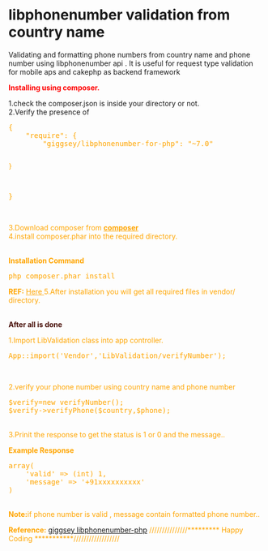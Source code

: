 <h>libphonenumber validation from country name</h>
=======================

Validating and formatting phone numbers from country name and phone number using libphonenumber api . It is useful for request type validation for mobile aps and cakephp as backend framework
<br>

<b style="color:red">Installing using composer.</b> <br>

1.check the composer.json is inside your directory or not.<br>
2.Verify the presence of <br>
<div style="color:#FFA500">
<pre style="color:orange">{
    "require": {
        "giggsey/libphonenumber-for-php": "~7.0"

    }
}
</pre>
<div>
<br>
3.Download composer from  <b><a style="color:#FFA500" href="https://getcomposer.org/">composer </a></b><br>
4.install composer.phar into the required directory.<br><br>

<h><b>Installation Command</b></h>
<pre>php composer.phar install</pre>
<b>REF:</b> <a style="color:#FFA500" href="https://getcomposer.org/doc/00-intro.md#using-composer">Here </a>
5.After installation you will get all required files in vendor/ directory.
<br><br>

<b style="color:#470e07"> After all is done </b><br>

1.Import LibValidation class into app controller.<br>

<pre>App::import('Vendor','LibValidation/verifyNumber');</pre><br>

2.verify your phone number using country name and phone number <br>
<pre>
$verify=new verifyNumber();
$verify->verifyPhone($country,$phone);</pre>

<br>
3.Prinit the response to get the status is 1 or 0 and the message..<br>

<b>Example Response</b>
<pre>
array(
	'valid' => (int) 1,
	'message' => '+91xxxxxxxxxx'
)
</pre>
<br>
<b>Note:</b>if phone number is valid , message contain formatted phone number..

<b>Reference:</b> <a href="https://github.com/giggsey/libphonenumber-for-php">giggsey libphonenumber-php</a>
///////////////*********  Happy Coding   ***********//////////////////
